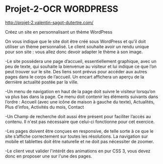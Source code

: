 # Projet-2-OCR     WORDPRESS

http://projet-2.valentin-sagot-dutertre.com/

Créez un site en personnalisant un thème WordPress

On vous indique que le site doit être créé sous WordPress et qu'il doit utiliser un thème personnalisé. Le client souhaite avoir un rendu unique pour son site : vous allez donc devoir adapter le thème à son image.

-Le site possèdera une page d’accueil, essentiellement graphique, avec un peu de texte, qui souhaite la bienvenue au visiteur et lui indique ce que l’on peut trouver sur le site. Des liens sont prévus pour accéder aux autres pages dans le corps de l’accueil. Un encart affichera un aperçu de la dernière actualité postée par la ville.

-Un menu de navigation en haut de la page doit suivre le visiteur lorsqu’on va plus bas dans la page. Ce menu doit contenir les éléments suivants dans l’ordre : Accueil (avec une icône de maison à gauche du texte),  Actualités, Plus d’infos, Activités du mois, Contact

-Un Champ de recherche doit aussi être présent pour faciliter l’accès au contenu. Il n'est pas nécessaire que celui-ci fonctionne pour cet exercice.

-Les pages doivent être conçues en responsive, de telle sorte à ce que le site s’affiche correctement sur toutes les résolutions. La navigation sur mobile et tablettes doit être naturelle et ne doit pas nécessiter de zoomer.

-Le client veut valider l'intérêt des animations en pur CSS 3, vous devez donc en proposer une sur l'une des pages.
